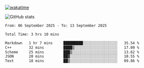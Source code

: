 [![wakatime](https://wakatime.com/badge/user/ef685785-b2de-4416-b5c6-df540c453238.svg)](https://wakatime.com/@ef685785-b2de-4416-b5c6-df540c453238)

![GitHub stats](https://github-readme-stats.vercel.app/api?username=songhahaha66)
<!--START_SECTION:waka-->

```txt
From: 06 September 2025 - To: 13 September 2025

Total Time: 3 hrs 10 mins

Markdown   1 hr 7 mins     █████████░░░░░░░░░░░░░░░░   35.54 %
C++        32 mins         ████▒░░░░░░░░░░░░░░░░░░░░   17.09 %
Scheme     25 mins         ███▒░░░░░░░░░░░░░░░░░░░░░   13.62 %
JSON       20 mins         ██▓░░░░░░░░░░░░░░░░░░░░░░   10.55 %
Text       18 mins         ██▒░░░░░░░░░░░░░░░░░░░░░░   09.86 %
```

<!--END_SECTION:waka-->
